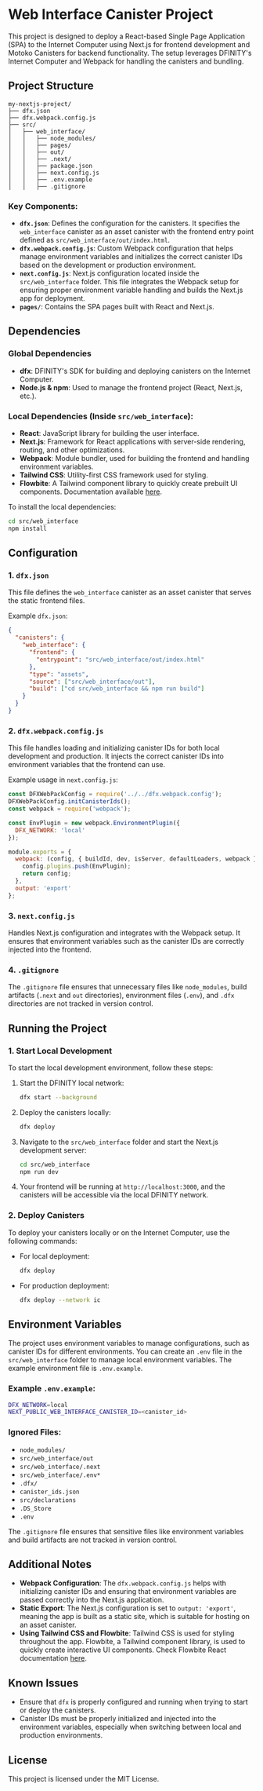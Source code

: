 
# Web Interface Canister Project

This project is designed to deploy a React-based Single Page Application (SPA) to the Internet Computer using Next.js for frontend development and Motoko Canisters for backend functionality. The setup leverages DFINITY's Internet Computer and Webpack for handling the canisters and bundling.

## Project Structure

```
my-nextjs-project/
├── dfx.json
├── dfx.webpack.config.js
├── src/
│   ├── web_interface/
│   │   ├── node_modules/
│   │   ├── pages/
│   │   ├── out/
│   │   ├── .next/
│   │   ├── package.json
│   │   ├── next.config.js
│   │   ├── .env.example
│   │   ├── .gitignore
```

### Key Components:
- **`dfx.json`**: Defines the configuration for the canisters. It specifies the `web_interface` canister as an asset canister with the frontend entry point defined as `src/web_interface/out/index.html`.
- **`dfx.webpack.config.js`**: Custom Webpack configuration that helps manage environment variables and initializes the correct canister IDs based on the development or production environment.
- **`next.config.js`**: Next.js configuration located inside the `src/web_interface` folder. This file integrates the Webpack setup for ensuring proper environment variable handling and builds the Next.js app for deployment.
- **`pages/`**: Contains the SPA pages built with React and Next.js.

## Dependencies

### Global Dependencies
- **dfx**: DFINITY's SDK for building and deploying canisters on the Internet Computer.
- **Node.js & npm**: Used to manage the frontend project (React, Next.js, etc.).

### Local Dependencies (Inside `src/web_interface`):
- **React**: JavaScript library for building the user interface.
- **Next.js**: Framework for React applications with server-side rendering, routing, and other optimizations.
- **Webpack**: Module bundler, used for building the frontend and handling environment variables.
- **Tailwind CSS**: Utility-first CSS framework used for styling.
- **Flowbite**: A Tailwind component library to quickly create prebuilt UI components. Documentation available [here](https://flowbite-react.com/).

To install the local dependencies:
```bash
cd src/web_interface
npm install
```

## Configuration

### 1. **`dfx.json`**
This file defines the `web_interface` canister as an asset canister that serves the static frontend files.

Example `dfx.json`:
```json
{
  "canisters": {
    "web_interface": {
      "frontend": {
        "entrypoint": "src/web_interface/out/index.html"
      },
      "type": "assets",
      "source": ["src/web_interface/out"],
      "build": ["cd src/web_interface && npm run build"]
    }
  }
}
```

### 2. **`dfx.webpack.config.js`**

This file handles loading and initializing canister IDs for both local development and production. It injects the correct canister IDs into environment variables that the frontend can use.

Example usage in `next.config.js`:
```javascript
const DFXWebPackConfig = require('../../dfx.webpack.config');
DFXWebPackConfig.initCanisterIds();
const webpack = require('webpack');

const EnvPlugin = new webpack.EnvironmentPlugin({
  DFX_NETWORK: 'local'
});

module.exports = {
  webpack: (config, { buildId, dev, isServer, defaultLoaders, webpack }) => {
    config.plugins.push(EnvPlugin);
    return config;
  },
  output: 'export'
};
```

### 3. **`next.config.js`**

Handles Next.js configuration and integrates with the Webpack setup. It ensures that environment variables such as the canister IDs are correctly injected into the frontend.

### 4. **`.gitignore`**

The `.gitignore` file ensures that unnecessary files like `node_modules`, build artifacts (`.next` and `out` directories), environment files (`.env`), and `.dfx` directories are not tracked in version control.

## Running the Project

### 1. **Start Local Development**

To start the local development environment, follow these steps:

1. Start the DFINITY local network:
   ```bash
   dfx start --background
   ```

2. Deploy the canisters locally:
   ```bash
   dfx deploy
   ```

3. Navigate to the `src/web_interface` folder and start the Next.js development server:
   ```bash
   cd src/web_interface
   npm run dev
   ```

4. Your frontend will be running at `http://localhost:3000`, and the canisters will be accessible via the local DFINITY network.

### 2. **Deploy Canisters**

To deploy your canisters locally or on the Internet Computer, use the following commands:

- For local deployment:
  ```bash
  dfx deploy
  ```

- For production deployment:
  ```bash
  dfx deploy --network ic
  ```

## Environment Variables

The project uses environment variables to manage configurations, such as canister IDs for different environments. You can create an `.env` file in the `src/web_interface` folder to manage local environment variables. The example environment file is `.env.example`.

### Example `.env.example`:

```bash
DFX_NETWORK=local
NEXT_PUBLIC_WEB_INTERFACE_CANISTER_ID=<canister_id>
```

### Ignored Files:

- `node_modules/`
- `src/web_interface/out`
- `src/web_interface/.next`
- `src/web_interface/.env*`
- `.dfx/`
- `canister_ids.json`
- `src/declarations`
- `.DS_Store`
- `.env`

The `.gitignore` file ensures that sensitive files like environment variables and build artifacts are not tracked in version control.

## Additional Notes

- **Webpack Configuration**: The `dfx.webpack.config.js` helps with initializing canister IDs and ensuring that environment variables are passed correctly into the Next.js application.
- **Static Export**: The Next.js configuration is set to `output: 'export'`, meaning the app is built as a static site, which is suitable for hosting on an asset canister.
- **Using Tailwind CSS and Flowbite**: Tailwind CSS is used for styling throughout the app. Flowbite, a Tailwind component library, is used to quickly create interactive UI components. Check Flowbite React documentation [here](https://flowbite-react.com/).

## Known Issues

- Ensure that `dfx` is properly configured and running when trying to start or deploy the canisters.
- Canister IDs must be properly initialized and injected into the environment variables, especially when switching between local and production environments.

## License

This project is licensed under the MIT License.
